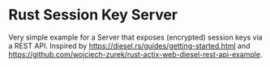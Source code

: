 # Rust Session Key Server

Very simple example for a Server that exposes (encrypted) session keys via a REST API.
Inspired by https://diesel.rs/guides/getting-started.html and https://github.com/wojciech-zurek/rust-actix-web-diesel-rest-api-example.
